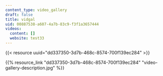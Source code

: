 ```yaml
---
content_type: video_gallery
draft: false
title: vidgal
uid: 00887538-a607-4a7b-83c9-f3f1a3657444
videos:
  content: []
  website: test33
---
```

{{< resource uuid="dd337350-3d7b-468c-8574-700f139ec284" >}}

{{% resource_link "dd337350-3d7b-468c-8574-700f139ec284" "video-gallery-description.jpg" %}}